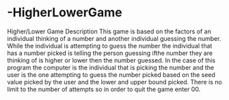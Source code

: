 # -HigherLowerGame
Higher/Lower Game Description
This game is based on the factors of an individual thinking of a number and another individual guessing the number. While the individual is attempting to guess the number
the individual that has a number picked is telling the person guessing ifthe number they are thinking of is higher or lower then the number guessed. In the case of this program the
computer is the individual that is picking the number and the user is the one attempting to guess the number picked based on the seed value picked by the user and the lower and upper 
bound picked. There is no limit to the number of attempts so in order to quit the game enter 00.
